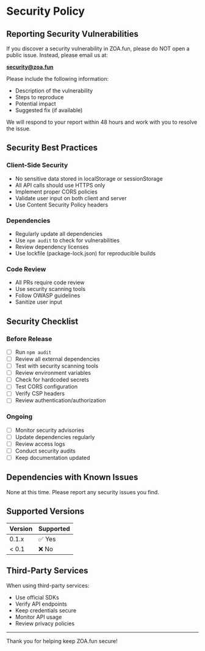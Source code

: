 # Security Policy

## Reporting Security Vulnerabilities

If you discover a security vulnerability in ZOA.fun, please do NOT open a public issue. Instead, please email us at:

**security@zoa.fun**

Please include the following information:

- Description of the vulnerability
- Steps to reproduce
- Potential impact
- Suggested fix (if available)

We will respond to your report within 48 hours and work with you to resolve the issue.

## Security Best Practices

### Client-Side Security

- No sensitive data stored in localStorage or sessionStorage
- All API calls should use HTTPS only
- Implement proper CORS policies
- Validate user input on both client and server
- Use Content Security Policy headers

### Dependencies

- Regularly update all dependencies
- Use `npm audit` to check for vulnerabilities
- Review dependency licenses
- Use lockfile (package-lock.json) for reproducible builds

### Code Review

- All PRs require code review
- Use security scanning tools
- Follow OWASP guidelines
- Sanitize user input

## Security Checklist

### Before Release

- [ ] Run `npm audit`
- [ ] Review all external dependencies
- [ ] Test with security scanning tools
- [ ] Review environment variables
- [ ] Check for hardcoded secrets
- [ ] Test CORS configuration
- [ ] Verify CSP headers
- [ ] Review authentication/authorization

### Ongoing

- [ ] Monitor security advisories
- [ ] Update dependencies regularly
- [ ] Review access logs
- [ ] Conduct security audits
- [ ] Keep documentation updated

## Dependencies with Known Issues

None at this time. Please report any security issues you find.

## Supported Versions

| Version | Supported |
| ------- | --------- |
| 0.1.x   | ✅ Yes    |
| < 0.1   | ❌ No     |

## Third-Party Services

When using third-party services:

- Use official SDKs
- Verify API endpoints
- Keep credentials secure
- Monitor API usage
- Review privacy policies

---

Thank you for helping keep ZOA.fun secure!
